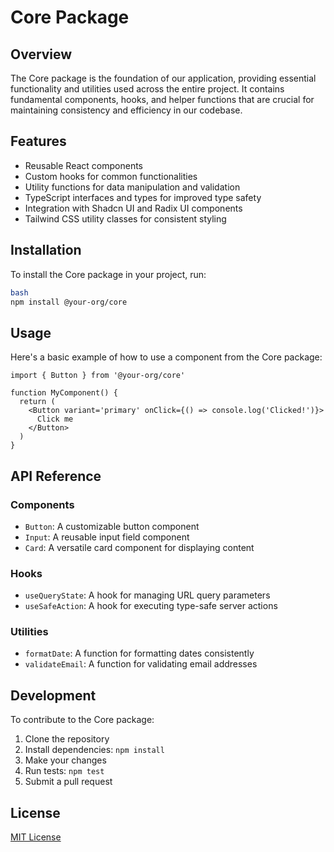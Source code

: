 # Core Package

## Overview

The Core package is the foundation of our application, providing essential functionality and utilities used across the entire project. It contains fundamental components, hooks, and helper functions that are crucial for maintaining consistency and efficiency in our codebase.

## Features

- Reusable React components
- Custom hooks for common functionalities
- Utility functions for data manipulation and validation
- TypeScript interfaces and types for improved type safety
- Integration with Shadcn UI and Radix UI components
- Tailwind CSS utility classes for consistent styling

## Installation

To install the Core package in your project, run:

```bash
bash
npm install @your-org/core
```

## Usage

Here's a basic example of how to use a component from the Core package:

```tsx
import { Button } from '@your-org/core'

function MyComponent() {
  return (
    <Button variant='primary' onClick={() => console.log('Clicked!')}>
      Click me
    </Button>
  )
}
```

## API Reference

### Components

- `Button`: A customizable button component
- `Input`: A reusable input field component
- `Card`: A versatile card component for displaying content

### Hooks

- `useQueryState`: A hook for managing URL query parameters
- `useSafeAction`: A hook for executing type-safe server actions

### Utilities

- `formatDate`: A function for formatting dates consistently
- `validateEmail`: A function for validating email addresses

## Development

To contribute to the Core package:

1. Clone the repository
2. Install dependencies: `npm install`
3. Make your changes
4. Run tests: `npm test`
5. Submit a pull request

## License

[MIT License](LICENSE)
